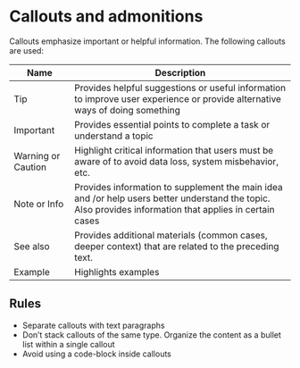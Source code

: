 # Callouts and admonitions

Callouts emphasize important or helpful information. The following callouts are used:

| Name | Description |
|---|---|
| Tip | Provides helpful suggestions or useful information to improve user experience or provide alternative ways of doing something |
| Important | Provides essential points to complete a task or understand a topic |
| Warning or Caution | Highlight critical information that users must be aware of to avoid data loss, system misbehavior, etc. |
| Note or Info | Provides information to supplement the main idea and /or help users better understand the topic. Also provides information that applies in certain cases |
|See also | Provides additional materials (common cases, deeper context)  that are related to the preceding text. |
|Example | Highlights examples |

## Rules

* Separate callouts with text paragraphs
* Don’t stack callouts of the same type. Organize the content as a bullet list within a single callout
* Avoid using a code-block inside callouts